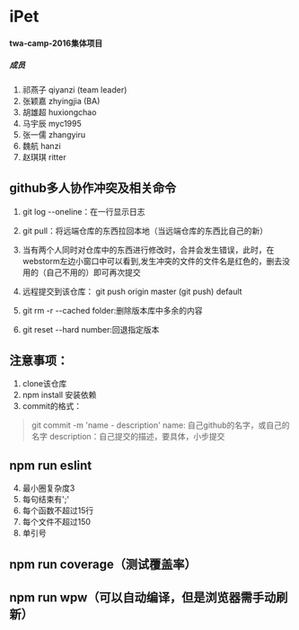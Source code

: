 # iPet

#### twa-camp-2016集体项目
##### 成员
1. 祁燕子 qiyanzi (team leader)
2. 张颖嘉 zhyingjia (BA)
3. 胡雄超 huxiongchao
4. 马宇辰 myc1995
5. 张一儒 zhangyiru
6. 魏航 hanzi
7. 赵琪琪 ritter

## github多人协作冲突及相关命令

1. git log --oneline：在一行显示日志

2. git pull：将远端仓库的东西拉回本地（当远端仓库的东西比自己的新）

3. 当有两个人同时对仓库中的东西进行修改时，合并会发生错误，此时，在webstorm左边小窗口中可以看到,发生冲突的文件的文件名是红色的，删去没用的（自己不用的）即可再次提交

4. 远程提交到该仓库： git push origin master (git push) default

5. git rm -r --cached folder:删除版本库中多余的内容

6. git reset --hard number:回退指定版本

## 注意事项：
1. clone该仓库
2. npm install 安装依赖
3. commit的格式：
> git commit -m 'name - description'
> name: 自己github的名字，或自己的名字
> description：自己提交的描述，要具体，小步提交

## npm run eslint
4. 最小圈复杂度3
5. 每句结束有';'
6. 每个函数不超过15行
7. 每个文件不超过150
8. 单引号

## npm run coverage（测试覆盖率）
## npm run wpw（可以自动编译，但是浏览器需手动刷新）
